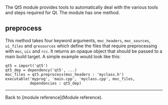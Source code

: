 The Qt5 module provides tools to automatically deal with the various tools and steps required for Qt. The module has one method.

## preprocess

This method takes four keyword arguments, `moc_headers`, `moc_sources`, `ui_files` and `qresources` which define the files that require preprocessing with `moc`, `uic` and `rcc`. It returns an opaque object that should be passed to a main build target. A simple example would look like this:

    qt5 = import('qt5')
    qt5_dep = dependency('qt5', ...)
    moc_files = qt5.preprocess(moc_headers : 'myclass.h')
    executable('myprog', 'main.cpp', 'myclass.cpp', moc_files,
               dependencies : qt5_dep)

---

Back to [module reference](Module reference).